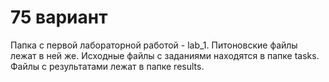 # 75 вариант
Папка с первой лабораторной работой - lab_1. Питоновские файлы лежат в ней же.
Исходные файлы с заданиями находятся в папке tasks.  
Файлы с результатами лежат в папке results.
